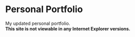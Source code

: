 # Personal Portfolio

My updated personal portfolio.<br>
**This site is not viewable in any Internet Explorer versions.**